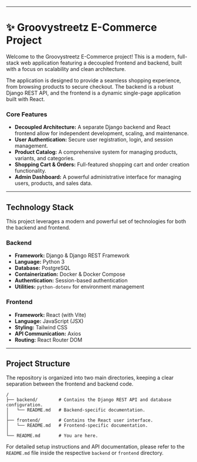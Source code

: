 
---

# ✨ Groovystreetz E-Commerce Project

Welcome to the Groovystreetz E-Commerce project! This is a modern, full-stack web application featuring a decoupled frontend and backend, built with a focus on scalability and clean architecture.

The application is designed to provide a seamless shopping experience, from browsing products to secure checkout. The backend is a robust Django REST API, and the frontend is a dynamic single-page application built with React.

### Core Features

*   **Decoupled Architecture:** A separate Django backend and React frontend allow for independent development, scaling, and maintenance.
*   **User Authentication:** Secure user registration, login, and session management.
*   **Product Catalog:** A comprehensive system for managing products, variants, and categories.
*   **Shopping Cart & Orders:** Full-featured shopping cart and order creation functionality.
*   **Admin Dashboard:** A powerful administrative interface for managing users, products, and sales data.

---

## Technology Stack

This project leverages a modern and powerful set of technologies for both the backend and frontend.

### Backend

*   **Framework:** Django & Django REST Framework
*   **Language:** Python 3
*   **Database:** PostgreSQL
*   **Containerization:** Docker & Docker Compose
*   **Authentication:** Session-based authentication
*   **Utilities:** `python-dotenv` for environment management

### Frontend

*   **Framework:** React (with Vite)
*   **Language:** JavaScript (JSX)
*   **Styling:** Tailwind CSS
*   **API Communication:** Axios
*   **Routing:** React Router DOM

---

## Project Structure

The repository is organized into two main directories, keeping a clear separation between the frontend and backend code.

```
/
├── backend/        # Contains the Django REST API and database configuration.
│   └── README.md   # Backend-specific documentation.
│
├── frontend/       # Contains the React user interface.
│   └── README.md   # Frontend-specific documentation.
│
└── README.md       # You are here.
```



For detailed setup instructions and API documentation, please refer to the `README.md` file inside the respective `backend` or `frontend` directory.
